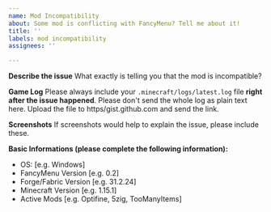 ```yaml
---
name: Mod Incompatibility
about: Some mod is conflicting with FancyMenu? Tell me about it!
title: ''
labels: mod incompatibility
assignees: ''

---
```


**Describe the issue**
What exactly is telling you that the mod is incompatible?

**Game Log**
Please always include your `.minecraft/logs/latest.log` file **right after the issue happened**.
Please don't send the whole log as plain text here. Upload the file to https/gist.github.com and send the link.

**Screenshots**
If screenshots would help to explain the issue, please include these.

**Basic Informations (please complete the following information):**
 - OS: [e.g. Windows]
 - FancyMenu Version [e.g. 0.2]
 - Forge/Fabric Version [e.g. 31.2.24]
 - Minecraft Version [e.g. 1.15.1]
 - Active Mods [e.g. Optifine, 5zig, TooManyItems]
